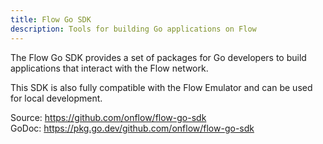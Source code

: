 ```yaml
---
title: Flow Go SDK
description: Tools for building Go applications on Flow
---
```


The Flow Go SDK provides a set of packages for Go developers to build applications
that interact with the Flow network.

This SDK is also fully compatible with the Flow Emulator and can be used for local development.

<!-- [Changelog](/sdks/golang/changelog/) -->

Source: https://github.com/onflow/flow-go-sdk <br/>
GoDoc: https://pkg.go.dev/github.com/onflow/flow-go-sdk
